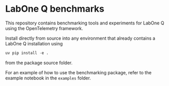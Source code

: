 # LabOne Q benchmarks

This repository contains benchmarking tools and experiments for LabOne Q using the OpenTelemetry framework.

Install directly from source into any environment that already contains a LabOne Q installation using

```python
uv pip install -e .
```

from the package source folder.

For an example of how to use the benchmarking package, refer to the example notebook in the `examples` folder.